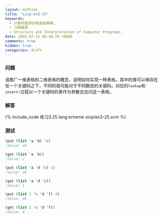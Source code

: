 ```yaml
---
layout: mathjax
title: "sicp-ex3-25"
keywords:
  - 计算机程序的构造和解释,
  - 习题解答,
  - Structure and Interpretation of Computer Programs,
date: 2016-07-15 06:48:28 +0800
comments: true
hidden: true
categories: draft
---
```


### 问题

请推广一维表格和二维表格的概念，说明如何实现一种表格，其中的值可以保存在任一个关键码之下，不同的值可能对于不同数目的关键码。对应的`lookup`和`insert!`过程以一个关键码的表作为参数去访问这一表格。

### 解答

{% include_code 练习3.25 lang:scheme sicp/ex3-25.scm %}

### 测试

``` scheme
(put (list 'a 'b) 'c)
;Value: ok

(get (list 'a 'b))
;Value: c

(put (list 'a 'd 'c) 1)
;Value: ok

(get (list 'a 'd 'c))
;Value: 1

(put (list 1 'c 'd 'f) 4)
;Value: ok

(get (list 1 'c 'd 'f))
;Value: 4
```
